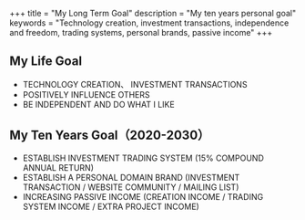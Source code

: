 +++
title = "My Long Term Goal"
description = "My ten years personal goal"
keywords = "Technology creation, investment transactions, independence and freedom, trading systems, personal brands, passive income"
+++

## My Life Goal

- TECHNOLOGY CREATION、 INVESTMENT TRANSACTIONS
- POSITIVELY INFLUENCE OTHERS
- BE INDEPENDENT AND DO WHAT I LIKE

## My Ten Years Goal（2020-2030）

- ESTABLISH INVESTMENT TRADING SYSTEM (15% COMPOUND ANNUAL RETURN)
- ESTABLISH A PERSONAL DOMAIN BRAND (INVESTMENT TRANSACTION / WEBSITE COMMUNITY / MAILING LIST)
- INCREASING PASSIVE INCOME (CREATION INCOME / TRADING SYSTEM INCOME / EXTRA PROJECT INCOME)
